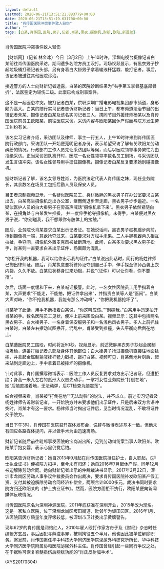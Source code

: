 ```yaml
---
layout: default
Lastmod: 2020-06-21T13:51:21.883779+00:00
date: 2020-06-21T13:51:19.631700+00:00
title: "肖传国医院冲突事件致人轻伤"
author: ""
tags: [白某,肖传国,医院,男子,记者,肖某,黑衣,摄像机,财新,欧阳,新语丝]
---
```


肖传国医院冲突事件致人轻伤

【财新网】（记者 林金冰）今日（3月2日）上午10时许，深圳电视台摄像记者白某前往肖传国医院采访，期间遭多名院方员工殴打。现场视频显示，有黑衣男子抄起垃圾桶打砸记者头部，另有身着白大褂男子拿着输液杆猛戳、敲打记者。事后，该记者被送往其他医院诊治。

接近警方的人士向财新记者透露，白某的医院诊断结果为“右手第五掌骨基底部骨折”，法医鉴定为轻伤二级。此案已构成刑事案件。

这不是一起医患冲突。被打记者白某，供职深圳广播电影电视集团都市频道，身形颇为高大。白某的随行实习记者告诉财新记者：当日上午，都市频道法治节目的出镜记者朱某、摄像记者白某及该名实习记者三人，携同节目外援律师杨某以及肖传国医院前员工欧阳某，前往医院采访。采访内容与欧阳某因休产假而与院方发生劳工纠纷有关。

该名实习记者介绍，采访团队及律师、事主一行五人，上午10时许来到肖传国医院行政部门。采访团队一开始便亮明记者身份，表示希望采访了解有关欧阳某劳动纠纷的情况。行政部门工作人员先让采访团队等候，而后以医院领导事务繁忙为由拒绝采访。正当采访团队离开时，医院一名女性领导率数名员工到场，与采访团队发生言语冲突。该名女性领导用手摁住摄像机，摄像记者白某反复要求她别碰摄像机。

据财新记者了解，该名女领导姓肖，为医院法定代表人肖传国之妹，现任业务院长，其余数名在场员工包括后勤人员及保安人员。

目击者录制视频显示，一名疑似医院员工、身材微胖的黑衣男子在办公室要求白某出去，白某高举摄像机走出办公室，继而倒退步至走廊，黑衣男子步步逼近。一名疑似医护人员的白大褂男子在旁高声喊话“摄像机拿下来”。黑衣男子依然紧随白某，在拐角处与白某发生推搡， 并一度伸手抢夺摄像机，未得手。白某便对黑衣男子说，“你别碰我，我不想跟你有肢体上的接触。”

随后，业务院长肖某要求白某出示记者证。在她说话间，黑衣男子趁机踱步向前，抢到摄像机一端，意欲抢夺过来，白某要求对方松手未果。二人手握机器两头相互拉扯，争夺间，摄像机外置麦克风被扯断落地。此间，白某多次要求黑衣男子松手，肖某则一直要求白某出示证件，场面颇为混乱。

“你松开我的机器，我可以给你出示我的证件。”白某说出此话时，同行的杨姓律师已掏出律师证。随后，肖某执意要将律师证夺到自己手中，伸手探至律师西装上衣内袋，久久不放。白某见状移身过来劝阻，并说“（证件）可以让你看，你不要抢”。

尔后，场面一度缓和下来，白某喊话报警。此时，一名女性医院员工用手指着白某，大声要求“不能走，不能拍，把证件拿出来”，并指责白某等人是“医闹”。白某大声对峙，“你不抢我机器，我能有那么冲动吗”，“你把我机器抢坏了”。

肖某听了此话，用手不断指着白某说，“你这叫应该。”“别碰我。”白某用手迅速拍开肖某的手。数名医院员工见状，便冲上前来围殴白某。视频显示：这其中包括两名黑衣男子、白大褂男子、一名身着保安服男子和一名浅色风衣男子。多人上前抓住白某时，白某左右摆动试图挣开。混乱中，肖某受到推撞，失去平衡向后倒在地上。

白某遭医院员工围殴，时间将近50秒。视频显示，前述微胖黑衣男子抄起金属制垃圾桶，连番打砸记者头部及身体其他部位；白大褂男子抢过摄像机直接往地面猛摔，并拿起金属制输液挂杆猛力戳捅、敲打白某。视频可见，肖某倒地片刻后，起来站到走廊边上，手中拿着已被摔坏的摄像机。

针对此事，肖传国撰写微博表示：医院工作人员反复要求对方出示记者证，但遭拒绝；身高一米九左右的彪形大汉首先动手，一掌将女性业务院长“打倒在地”，她“后脑直接着地，无法动弹，后CT检查为脑震荡”。

结合视频来看，肖某被“打倒在地”“无法动弹”的说法，并不成立。前述实习记者及杨姓律师告诉财新记者，一开始院方并未要求他们出示证件，只是后来双方言语冲突时，肖某才有这一要求。杨律师当时掏出证件后，见当时情况混乱，不敢将证件交予院方。

当日下午3时，肖传国在医院召开媒体发布会，说辞与微博表述基本一致。但他未有回应各路媒体提问，并以做手术为由迅速离场。

财新记者随后前往毗邻事发医院的宝岗派出所，见到劳动纠纷案当事人欧阳某。欧阳某手抱女婴，表示心里仍觉后怕。

欧阳某告诉财新记者：她自2013年9月起在肖传国医院担任护士，自入职起，《护士执业证书》便被院方扣押，至今未有归还；她自2016年7月起休产假，同年12月被迫解除劳动合同。她向财新记者出示的仲裁裁决书显示，2017年2月22日，深圳市龙岗区劳动人事争议仲裁委员会作出裁决，要求肖传国医院补发欧阳某产假工资、支付其被迫解除劳动合同经济补偿金，两项合计8000多元。裁决书同时要求院方归还欧阳某的《护士执业证书》。然而，医院方面拒不执行，欧阳某便向新闻媒体反映情况。

肖传国医院原名为深圳神源医院，2011年底获准在深圳开业，2015年改为现名。这是一家私立医院，位于深圳龙岗区坂田街道，毗邻华为坂田园区。2016年1月，该医院因医疗质量年度评级较低，被深圳市卫计委出示黄牌警告。

现年62岁的肖传国是网络红人，2010年雇人殴打作家方舟子及《财经》杂志时任编辑方玄昌，事后因犯寻衅滋事罪，被判拘役五个半月。他也因此被单位解除职务。案发前，肖传国担任华中科技大学同济医学院泌尿外科研究所所长、华中科技大学同济医学院附属协和医院泌尿外科主任。肖传国曾经引起一些同行争议之处，在于据称可恢复脊髓损伤后膀胱功能的“肖氏反射弧手术”。

(XYS20170304)

